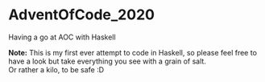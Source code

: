 # AdventOfCode_2020
Having a go at AOC with Haskell 

**Note:** This is my first ever attempt to code in Haskell, so please feel free to have a look but take everything you see with a grain of salt.       
Or rather a kilo, to be safe :D

